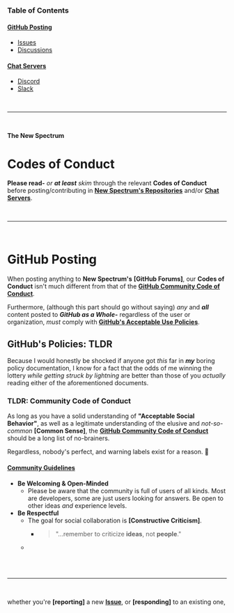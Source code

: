 ### Table of Contents

#### [GitHub Posting](https://github.com/NewSpectrum/NewSpectrum-Home/blob/main/Rules/Codes-of-Conduct.md#github-posting)
- [Issues](https://github.com/NewSpectrum/NewSpectrum-Home/blob/main/Rules/Codes-of-Conduct.md#issues)
- [Discussions](https://github.com/NewSpectrum/NewSpectrum-Home/blob/main/Rules/Codes-of-Conduct.md#discussions)
	
#### [Chat Servers](url)
- [Discord](https://github.com/NewSpectrum/NewSpectrum-Home/blob/main/Rules/Codes-of-Conduct.md#discord)
- [Slack](https://github.com/NewSpectrum/NewSpectrum-Home/blob/main/Rules/Codes-of-Conduct.md#slack)

<br />

---

<br />

__The New Spectrum__

# Codes of Conduct

__Please read-__ *or __at least__ skim* through the relevant __Codes of Conduct__ before posting/contributing in __[New Spectrum's Repositories](https://github.com/NewSpectrum/repositories)__ and/or __[Chat Servers](url)__.

<br />

---

<br />

# GitHub Posting

When posting anything to __New Spectrum's__ __[GitHub Forums]__, our __Codes of Conduct__ isn't much different from that of the __[GitHub Community Code of Conduct](https://docs.github.com/en/site-policy/github-terms/github-community-code-of-conduct)__.

Furthermore, (although this part should go without saying) *any* and __*all*__ content posted to __*GitHub as a Whole-*__ regardless of the user or organization, *must* comply with __[GitHub's Acceptable Use Policies](https://docs.github.com/en/site-policy/acceptable-use-policies/github-acceptable-use-policies)__.

## GitHub's Policies: TLDR

Because I would honestly be shocked if anyone got *this* far in __*my*__ boring policy documentation, I know for a fact that the odds of me winning the lottery *while getting struck by lightning* are better than those of you *actually* reading either of the aforementioned documents.

### TLDR: Community Code of Conduct

As long as you have a solid understanding of __"Acceptable Social Behavior"__, as well as a legitimate understanding of the elusive and *not-so-common* __[Common Sense]__, the __[GitHub Community Code of Conduct](https://docs.github.com/en/site-policy/github-terms/github-community-code-of-conduct)__ should be a long list of no-brainers.

Regardless, nobody's perfect, and warning labels exist for a reason. :slightly_smiling_face:

#### [Community Guidelines](https://docs.github.com/en/site-policy/github-terms/github-community-guidelines#maintaining-a-strong-community)
- __Be Welcoming & Open-Minded__
	- Please be aware that the community is full of users of all kinds. Most are developers, some are just users looking for answers. Be open to other ideas *and* experience levels.
- __Be Respectful__
	- The goal for social collaboration is __[Constructive Criticism]__.
		- > "...remember to criticize __ideas__, not __people__."
	- 




<br /><br />

---

<br />

whether you're __[reporting]__ a new __[Issue](url)__, or __[responding]__ to an existing one, 



<!-- 
GitHub Doc URL:
https://github.com/NewSpectrum/NewSpectrum-Home/blob/main/Rules/Codes-of-Conduct.md
-->